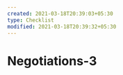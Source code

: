 ```yaml
---
created: 2021-03-18T20:39:03+05:30
type: Checklist
modified: 2021-03-18T20:39:32+05:30
---
```


# Negotiations-3

